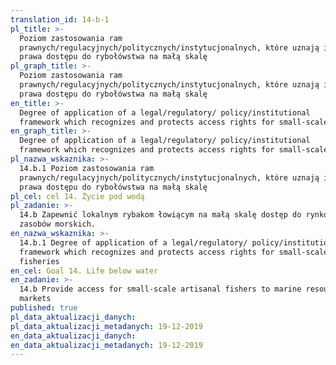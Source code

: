 ```yaml
---
translation_id: 14-b-1
pl_title: >-
  Poziom zastosowania ram
  prawnych/regulacyjnych/politycznych/instytucjonalnych, które uznają i chronią
  prawa dostępu do rybołówstwa na małą skalę
pl_graph_title: >-
  Poziom zastosowania ram
  prawnych/regulacyjnych/politycznych/instytucjonalnych, które uznają i chronią
  prawa dostępu do rybołówstwa na małą skalę
en_title: >-
  Degree of application of a legal/regulatory/ policy/institutional
  framework which recognizes and protects access rights for small-scale
en_graph_title: >-
  Degree of application of a legal/regulatory/ policy/institutional
  framework which recognizes and protects access rights for small-scale
pl_nazwa_wskaznika: >-
  14.b.1 Poziom zastosowania ram
  prawnych/regulacyjnych/politycznych/instytucjonalnych, które uznają i chronią
  prawa dostępu do rybołówstwa na małą skalę
pl_cel: cel 14. Życie pod wodą
pl_zadanie: >-
  14.b Zapewnić lokalnym rybakom łowiącym na małą skalę dostęp do rynków i
  zasobów morskich.
en_nazwa_wskaznika: >-
  14.b.1 Degree of application of a legal/regulatory/ policy/institutional
  framework which recognizes and protects access rights for small-scale
  fisheries
en_cel: Goal 14. Life below water
en_zadanie: >-
  14.b Provide access for small-scale artisanal fishers to marine resources and
  markets
published: true
pl_data_aktualizacji_danych:  
pl_data_aktualizacji_metadanych: 19-12-2019
en_data_aktualizacji_danych:  
en_data_aktualizacji_metadanych: 19-12-2019
---
```

